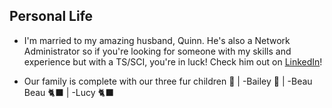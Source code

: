 ## Personal Life
- I'm married to my amazing husband, Quinn. He's also a Network Administrator so if you're looking for someone with my skills and experience but with a TS/SCI, you're in luck! Check him out on [LinkedIn](https://LinkedIn.com/in/quinton-geedey-775a7b237/)!

- Our family is complete with our three fur children 💞
| -Bailey 🐶
| -Beau Beau 🐈‍⬛
| -Lucy 🐈‍⬛

